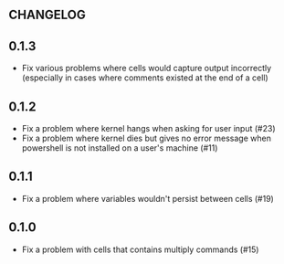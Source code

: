 CHANGELOG
-------------
## 0.1.3

* Fix various problems where cells would capture output incorrectly (especially in cases where comments existed at the end of a cell)

## 0.1.2

* Fix a problem where kernel hangs when asking for user input (#23)
* Fix a problem where kernel dies but gives no error message when powershell is not installed on a user's machine (#11)

## 0.1.1

* Fix a problem where variables wouldn't persist between cells (#19)

## 0.1.0

* Fix a problem with cells that contains multiply commands (#15)
